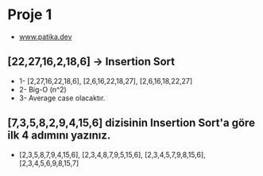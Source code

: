 # Proje 1
* www.patika.dev
## [22,27,16,2,18,6] -> Insertion Sort 
* 1- [2,27,16,22,18,6], [2,6,16,22,18,27], [2,6,16,18,22,27]
* 2- Big-O (n^2)
* 3- Average case olacaktır.
## [7,3,5,8,2,9,4,15,6] dizisinin Insertion Sort'a göre ilk 4 adımını yazınız.
* [2,3,5,8,7,9,4,15,6],
[2,3,4,8,7,9,5,15,6],
[2,3,4,5,7,9,8,15,6],
[2,3,4,5,6,9,8,15,7]


